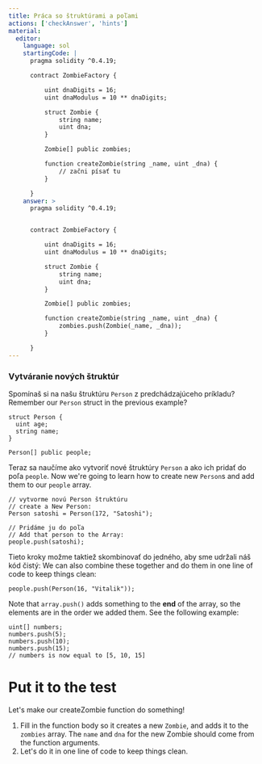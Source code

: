 ```yaml
---
title: Práca so štruktúrami a poľami
actions: ['checkAnswer', 'hints']
material:
  editor:
    language: sol
    startingCode: |
      pragma solidity ^0.4.19;

      contract ZombieFactory {

          uint dnaDigits = 16;
          uint dnaModulus = 10 ** dnaDigits;

          struct Zombie {
              string name;
              uint dna;
          }

          Zombie[] public zombies;

          function createZombie(string _name, uint _dna) {
              // začni písať tu
          }

      }
    answer: >
      pragma solidity ^0.4.19;


      contract ZombieFactory {

          uint dnaDigits = 16;
          uint dnaModulus = 10 ** dnaDigits;

          struct Zombie {
              string name;
              uint dna;
          }

          Zombie[] public zombies;

          function createZombie(string _name, uint _dna) {
              zombies.push(Zombie(_name, _dna));
          }

      }
---
```


### Vytváranie nových štruktúr

Spomínaš si na našu štruktúru `Person` z predchádzajúceho príkladu?
Remember our `Person` struct in the previous example?

```
struct Person {
  uint age;
  string name;
}

Person[] public people;
```

Teraz sa naučíme ako vytvoriť nové štruktúry `Person` a ako ich pridať do poľa `people`.
Now we're going to learn how to create new `Person`s and add them to our `people` array.

```
// vytvorme novú Person štruktúru
// create a New Person:
Person satoshi = Person(172, "Satoshi");

// Pridáme ju do poľa
// Add that person to the Array:
people.push(satoshi);
```

Tieto kroky možme taktiež skombinovať do jedného, aby sme udržali náš kód čistý:
We can also combine these together and do them in one line of code to keep things clean:

```
people.push(Person(16, "Vitalik"));
```


Note that `array.push()` adds something to the **end** of the array, so the elements are in the order we added them. See the following example:

```
uint[] numbers;
numbers.push(5);
numbers.push(10);
numbers.push(15);
// numbers is now equal to [5, 10, 15]
```

# Put it to the test

Let's make our createZombie function do something!

1. Fill in the function body so it creates a new `Zombie`, and adds it to the `zombies` array. The `name` and `dna` for the new Zombie should come from the function arguments.
2. Let's do it in one line of code to keep things clean.
